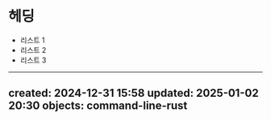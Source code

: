 # 헤딩
- 리스트 1
- 리스트 2
- 리스트 3

---
created: 2024-12-31 15:58
updated: 2025-01-02 20:30
objects: command-line-rust
---

